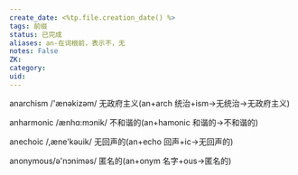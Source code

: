 ```yaml
---
create_date: <%tp.file.creation_date() %>
tags: 前缀
status: 已完成 
aliases: an-在词根前，表示不，无
notes: False
ZK: 
category: 
uid: 
---
```


anarchism /'ænəkizəm/ 无政府主义(an+arch 统治+ism→无统治→无政府主义)

anharmonic /ænhɑ:mɔnik/ 不和谐的(an+hamonic 和谐的→不和谐的)

anechoic /,æne'kəuik/ 无回声的(an+echo 回声+ic→无回声的)

anonymous/ə'nɔniməs/ 匿名的(an+onym 名字+ous→匿名的)